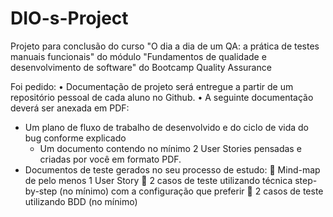 # DIO-s-Project
Projeto para conclusão do curso "O dia a dia de um QA: a prática de testes manuais funcionais" 
do módulo "Fundamentos de qualidade e desenvolvimento de software" 
do Bootcamp Quality Assurance

Foi pedido:
•	Documentação de projeto será entregue a partir de um repositório pessoal de cada aluno no Github.
•	A seguinte documentação deverá ser anexada em PDF:
- Um plano de fluxo de trabalho de desenvolvido e do ciclo de vida do bug conforme explicado
 	- Um documento contendo no mínimo 2 User Stories pensadas e criadas por você em formato PDF.
- Documentos de teste gerados no seu processo de estudo:
	Mind-map de pelo menos 1 User Story
	2 casos de teste utilizando técnica step-by-step (no mínimo) com a configuração que preferir
	2 casos de teste utilizando BDD (no mínimo)
